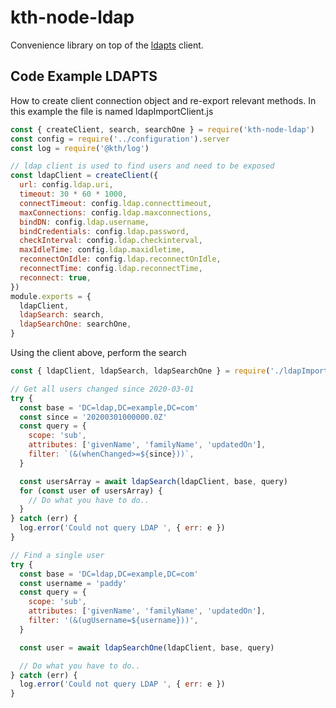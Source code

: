# kth-node-ldap

Convenience library on top of the [ldapts](https://www.npmjs.com/package/ldapts) client.

## Code Example LDAPTS

How to create client connection object and re-export relevant methods. In this example the file is named ldapImportClient.js

```javascript
const { createClient, search, searchOne } = require('kth-node-ldap')
const config = require('../configuration').server
const log = require('@kth/log')

// ldap client is used to find users and need to be exposed
const ldapClient = createClient({
  url: config.ldap.uri,
  timeout: 30 * 60 * 1000,
  connectTimeout: config.ldap.connecttimeout,
  maxConnections: config.ldap.maxconnections,
  bindDN: config.ldap.username,
  bindCredentials: config.ldap.password,
  checkInterval: config.ldap.checkinterval,
  maxIdleTime: config.ldap.maxidletime,
  reconnectOnIdle: config.ldap.reconnectOnIdle,
  reconnectTime: config.ldap.reconnectTime,
  reconnect: true,
})
module.exports = {
  ldapClient,
  ldapSearch: search,
  ldapSearchOne: searchOne,
}
```

Using the client above, perform the search

```javascript
const { ldapClient, ldapSearch, ldapSearchOne } = require('./ldapImportClient')

// Get all users changed since 2020-03-01
try {
  const base = 'DC=ldap,DC=example,DC=com'
  const since = '20200301000000.0Z'
  const query = {
    scope: 'sub',
    attributes: ['givenName', 'familyName', 'updatedOn'],
    filter: `(&(whenChanged>=${since}))`,
  }

  const usersArray = await ldapSearch(ldapClient, base, query)
  for (const user of usersArray) {
    // Do what you have to do..
  }
} catch (err) {
  log.error('Could not query LDAP ', { err: e })
}

// Find a single user
try {
  const base = 'DC=ldap,DC=example,DC=com'
  const username = 'paddy'
  const query = {
    scope: 'sub',
    attributes: ['givenName', 'familyName', 'updatedOn'],
    filter: '(&(ugUsername=${username}))',
  }

  const user = await ldapSearchOne(ldapClient, base, query)

  // Do what you have to do..
} catch (err) {
  log.error('Could not query LDAP ', { err: e })
}
```

